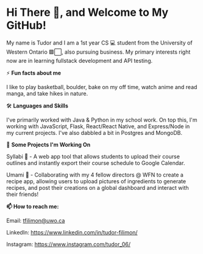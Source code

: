 # Hi There 👋, and Welcome to My GitHub!

My name is Tudor and I am a 1st year CS 💻 student from the University of Western Ontario 🟪⬜, also pursuing business. My primary interests right now are in learning fullstack development and API testing.


⚡ **Fun facts about me**

I like to play basketball, boulder, bake on my off time, watch anime and read manga, and take hikes in nature.


🛠 **Languages and Skills**

I've primarily worked with Java & Python in my school work. On top this, I'm working with JavaScript, Flask, React/React Native, and Express/Node in my current projects. I've also dabbled a bit in Postgres and MongoDB.


🔭 **Some Projects I'm Working On**

Syllabi 📆 - A web app tool that allows students to upload their course outlines and instantly export their course schedule to Google Calendar.

Umami 🍲 - Collaborating with my 4 fellow directors @ WFN to create a recipe app, allowing users to upload pictures of ingredients to generate recipes, and post their creations on a global dashboard and interact with their friends!

**📫 How to reach me:**

Email: tfilimon@uwo.ca

LinkedIn: https://www.linkedin.com/in/tudor-filimon/

Instagram: https://www.instagram.com/tudor_06/
